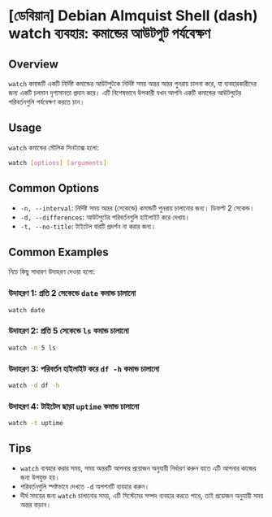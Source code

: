 # [ডেবিয়ান] Debian Almquist Shell (dash) watch ব্যবহার: কমান্ডের আউটপুট পর্যবেক্ষণ

## Overview
`watch` কমান্ডটি একটি নির্দিষ্ট কমান্ডের আউটপুটকে নির্দিষ্ট সময় অন্তর অন্তর পুনরায় চালনা করে, যা ব্যবহারকারীদের জন্য একটি চলমান দৃশ্যমানতা প্রদান করে। এটি বিশেষভাবে উপকারী যখন আপনি একটি কমান্ডের আউটপুটের পরিবর্তনগুলি পর্যবেক্ষণ করতে চান।

## Usage
`watch` কমান্ডের মৌলিক সিনট্যাক্স হলো:

```bash
watch [options] [arguments]
```

## Common Options
- `-n, --interval`: নির্দিষ্ট সময় অন্তর (সেকেন্ডে) কমান্ডটি পুনরায় চালানোর জন্য। ডিফল্ট 2 সেকেন্ড।
- `-d, --differences`: আউটপুটের পরিবর্তনগুলি হাইলাইট করে দেখায়।
- `-t, --no-title`: টাইটেল বারটি প্রদর্শন না করার জন্য।

## Common Examples
নিচে কিছু সাধারণ উদাহরণ দেওয়া হলো:

### উদাহরণ 1: প্রতি 2 সেকেন্ডে `date` কমান্ড চালানো
```bash
watch date
```

### উদাহরণ 2: প্রতি 5 সেকেন্ডে `ls` কমান্ড চালানো
```bash
watch -n 5 ls
```

### উদাহরণ 3: পরিবর্তন হাইলাইট করে `df -h` কমান্ড চালানো
```bash
watch -d df -h
```

### উদাহরণ 4: টাইটেল ছাড়া `uptime` কমান্ড চালানো
```bash
watch -t uptime
```

## Tips
- `watch` ব্যবহার করার সময়, সময় অন্তরটি আপনার প্রয়োজন অনুযায়ী নির্ধারণ করুন যাতে এটি আপনার কাজের জন্য উপযুক্ত হয়।
- পরিবর্তনগুলি স্পষ্টভাবে দেখতে `-d` অপশনটি ব্যবহার করুন।
- দীর্ঘ সময়ের জন্য `watch` চালানোর সময়, এটি সিস্টেমের সম্পদ ব্যবহার করতে পারে, তাই প্রয়োজন অনুযায়ী সময় অন্তর বাড়ান।